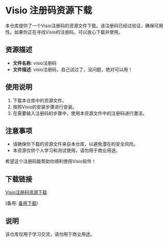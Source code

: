 # Visio 注册码资源下载

本仓库提供了一个Visio注册码的资源文件下载。该注册码已经过验证，确保可用性。如果你正在寻找Visio的注册码，可以放心下载并使用。

## 资源描述

- **文件名称**: visio注册码
- **文件描述**: visio注册码，自己试过了，没问题，绝对可以用！

## 使用说明

1. 下载本仓库中的资源文件。
2. 按照Visio的安装步骤进行安装。
3. 在需要输入注册码的步骤中，使用本资源文件中的注册码进行激活。

## 注意事项

- 请确保你下载的资源文件来自本仓库，以避免潜在的安全风险。
- 本资源仅供个人学习和测试使用，请勿用于商业用途。

希望这个注册码能帮助你顺利使用Visio软件！

## 下载链接
[Visio注册码资源下载](https://pan.quark.cn/s/13c7103acddf) 

(备用: [备用下载](https://pan.baidu.com/s/1nCEEKjoqNxNIzInXM_0iIA?pwd=1234))

## 说明

该仓库仅用于学习交流，请勿用于商业用途。
